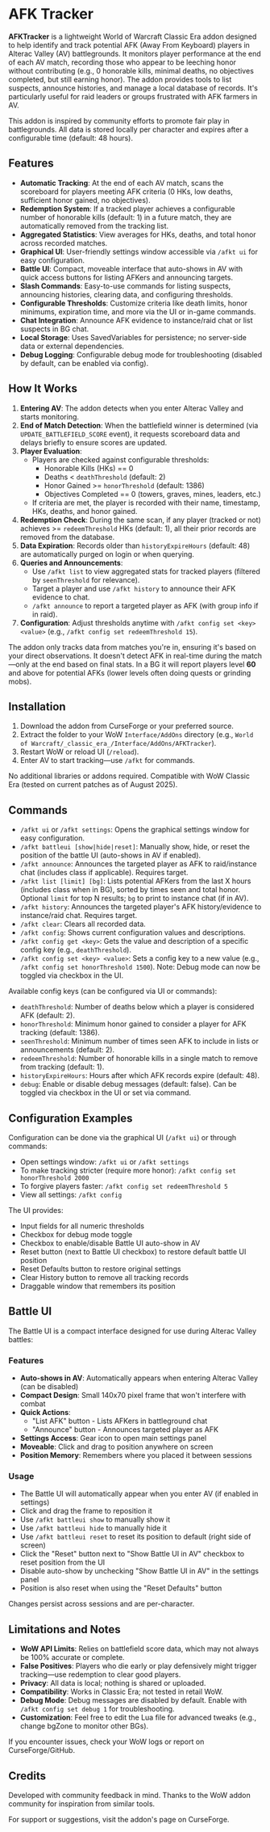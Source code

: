 # AFK Tracker

**AFKTracker** is a lightweight World of Warcraft Classic Era addon designed to help identify and track potential AFK (Away From Keyboard) players in Alterac Valley (AV) battlegrounds. It monitors player performance at the end of each AV match, recording those who appear to be leeching honor without contributing (e.g., 0 honorable kills, minimal deaths, no objectives completed, but still earning honor). The addon provides tools to list suspects, announce histories, and manage a local database of records. It's particularly useful for raid leaders or groups frustrated with AFK farmers in AV.

This addon is inspired by community efforts to promote fair play in battlegrounds. All data is stored locally per character and expires after a configurable time (default: 48 hours).

## Features

- **Automatic Tracking**: At the end of each AV match, scans the scoreboard for players meeting AFK criteria (0 HKs, low deaths, sufficient honor gained, no objectives).
- **Redemption System**: If a tracked player achieves a configurable number of honorable kills (default: 1) in a future match, they are automatically removed from the tracking list.
- **Aggregated Statistics**: View averages for HKs, deaths, and total honor across recorded matches.
- **Graphical UI**: User-friendly settings window accessible via `/afkt ui` for easy configuration.
- **Battle UI**: Compact, moveable interface that auto-shows in AV with quick access buttons for listing AFKers and announcing targets.
- **Slash Commands**: Easy-to-use commands for listing suspects, announcing histories, clearing data, and configuring thresholds.
- **Configurable Thresholds**: Customize criteria like death limits, honor minimums, expiration time, and more via the UI or in-game commands.
- **Chat Integration**: Announce AFK evidence to instance/raid chat or list suspects in BG chat.
- **Local Storage**: Uses SavedVariables for persistence; no server-side data or external dependencies.
- **Debug Logging**: Configurable debug mode for troubleshooting (disabled by default, can be enabled via config).

## How It Works

1. **Entering AV**: The addon detects when you enter Alterac Valley and starts monitoring.
2. **End of Match Detection**: When the battlefield winner is determined (via `UPDATE_BATTLEFIELD_SCORE` event), it requests scoreboard data and delays briefly to ensure scores are updated.
3. **Player Evaluation**:
   - Players are checked against configurable thresholds:
     - Honorable Kills (HKs) == 0
     - Deaths < `deathThreshold` (default: 2)
     - Honor Gained >= `honorThreshold` (default: 1386)
     - Objectives Completed == 0 (towers, graves, mines, leaders, etc.)
   - If criteria are met, the player is recorded with their name, timestamp, HKs, deaths, and honor gained.
4. **Redemption Check**: During the same scan, if any player (tracked or not) achieves >= `redeemThreshold` HKs (default: 1), all their prior records are removed from the database.
5. **Data Expiration**: Records older than `historyExpireHours` (default: 48) are automatically purged on login or when querying.
6. **Queries and Announcements**:
   - Use `/afkt list` to view aggregated stats for tracked players (filtered by `seenThreshold` for relevance).
   - Target a player and use `/afkt history` to announce their AFK evidence to chat.
   - `/afkt announce` to report a targeted player as AFK (with group info if in raid).
7. **Configuration**: Adjust thresholds anytime with `/afkt config set <key> <value>` (e.g., `/afkt config set redeemThreshold 15`).

The addon only tracks data from matches you're in, ensuring it's based on your direct observations. It doesn't detect AFK in real-time during the match—only at the end based on final stats. In a BG it will report players level **60** and above for potential AFKs (lower levels often doing quests or grinding mobs).

## Installation

1. Download the addon from CurseForge or your preferred source.
2. Extract the folder to your WoW `Interface/AddOns` directory (e.g., `World of Warcraft/_classic_era_/Interface/AddOns/AFKTracker`).
3. Restart WoW or reload UI (`/reload`).
4. Enter AV to start tracking—use `/afkt` for commands.

No additional libraries or addons required. Compatible with WoW Classic Era (tested on current patches as of August 2025).

## Commands

- `/afkt ui` or `/afkt settings`: Opens the graphical settings window for easy configuration.
- `/afkt battleui [show|hide|reset]`: Manually show, hide, or reset the position of the battle UI (auto-shows in AV if enabled).
- `/afkt announce`: Announces the targeted player as AFK to raid/instance chat (includes class if applicable). Requires target.
- `/afkt list [limit] [bg]`: Lists potential AFKers from the last X hours (includes class when in BG), sorted by times seen and total honor. Optional `limit` for top N results; `bg` to print to instance chat (if in AV).
- `/afkt history`: Announces the targeted player's AFK history/evidence to instance/raid chat. Requires target.
- `/afkt clear`: Clears all recorded data.
- `/afkt config`: Shows current configuration values and descriptions.
- `/afkt config get <key>`: Gets the value and description of a specific config key (e.g., `deathThreshold`).
- `/afkt config set <key> <value>`: Sets a config key to a new value (e.g., `/afkt config set honorThreshold 1500`). Note: Debug mode can now be toggled via checkbox in the UI.

Available config keys (can be configured via UI or commands):
- `deathThreshold`: Number of deaths below which a player is considered AFK (default: 2).
- `honorThreshold`: Minimum honor gained to consider a player for AFK tracking (default: 1386).
- `seenThreshold`: Minimum number of times seen AFK to include in lists or announcements (default: 2).
- `redeemThreshold`: Number of honorable kills in a single match to remove from tracking (default: 1).
- `historyExpireHours`: Hours after which AFK records expire (default: 48).
- `debug`: Enable or disable debug messages (default: false). Can be toggled via checkbox in the UI or set via command.

## Configuration Examples

Configuration can be done via the graphical UI (`/afkt ui`) or through commands:

- Open settings window: `/afkt ui` or `/afkt settings`
- To make tracking stricter (require more honor): `/afkt config set honorThreshold 2000`
- To forgive players faster: `/afkt config set redeemThreshold 5`
- View all settings: `/afkt config`

The UI provides:
- Input fields for all numeric thresholds
- Checkbox for debug mode toggle
- Checkbox to enable/disable Battle UI auto-show in AV
- Reset button (next to Battle UI checkbox) to restore default battle UI position
- Reset Defaults button to restore original settings
- Clear History button to remove all tracking records
- Draggable window that remembers its position

## Battle UI

The Battle UI is a compact interface designed for use during Alterac Valley battles:

### Features
- **Auto-shows in AV**: Automatically appears when entering Alterac Valley (can be disabled)
- **Compact Design**: Small 140x70 pixel frame that won't interfere with combat
- **Quick Actions**: 
  - "List AFK" button - Lists AFKers in battleground chat
  - "Announce" button - Announces targeted player as AFK
- **Settings Access**: Gear icon to open main settings panel
- **Moveable**: Click and drag to position anywhere on screen
- **Position Memory**: Remembers where you placed it between sessions

### Usage
- The Battle UI will automatically appear when you enter AV (if enabled in settings)
- Click and drag the frame to reposition it
- Use `/afkt battleui show` to manually show it
- Use `/afkt battleui hide` to manually hide it
- Use `/afkt battleui reset` to reset its position to default (right side of screen)
- Click the "Reset" button next to "Show Battle UI in AV" checkbox to reset position from the UI
- Disable auto-show by unchecking "Show Battle UI in AV" in the settings panel
- Position is also reset when using the "Reset Defaults" button

Changes persist across sessions and are per-character.

## Limitations and Notes

- **WoW API Limits**: Relies on battlefield score data, which may not always be 100% accurate or complete.
- **False Positives**: Players who die early or play defensively might trigger tracking—use redemption to clear good players.
- **Privacy**: All data is local; nothing is shared or uploaded.
- **Compatibility**: Works in Classic Era; not tested in retail WoW.
- **Debug Mode**: Debug messages are disabled by default. Enable with `/afkt config set debug 1` for troubleshooting.
- **Customization**: Feel free to edit the Lua file for advanced tweaks (e.g., change bgZone to monitor other BGs).

If you encounter issues, check your WoW logs or report on CurseForge/GitHub.

## Credits

Developed with community feedback in mind. Thanks to the WoW addon community for inspiration from similar tools.

For support or suggestions, visit the addon's page on CurseForge.
